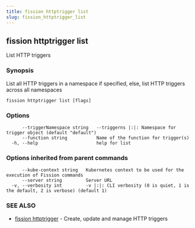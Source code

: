 ```yaml
---
title: fission httptrigger list
slug: fission_httptrigger_list
---
```

## fission httptrigger list

List HTTP triggers

### Synopsis

List all HTTP triggers in a namespace if specified, else, list HTTP triggers across all namespaces

```
fission httptrigger list [flags]
```

### Options

```
      --triggerNamespace string   --triggerns |:|: Namespace for trigger object (default "default")
      --function string           Name of the function for trigger(s)
  -h, --help                      help for list
```

### Options inherited from parent commands

```
      --kube-context string   Kubernetes context to be used for the execution of Fission commands
      --server string         Server URL
  -v, --verbosity int         -v |:|: CLI verbosity (0 is quiet, 1 is the default, 2 is verbose) (default 1)
```

### SEE ALSO

* [fission httptrigger](/docs/reference/fission-cli/fission_httptrigger/)	 - Create, update and manage HTTP triggers

